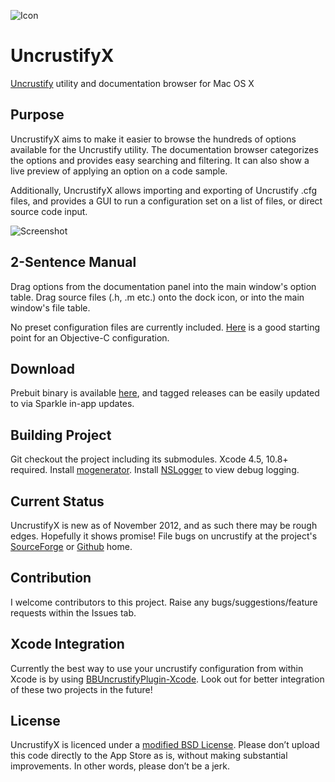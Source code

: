 
![Icon](https://raw.github.com/ryanmaxwell/UncrustifyX/screenshots/icon_128x128.png "Icon")
# UncrustifyX
[Uncrustify](http://uncrustify.sourceforge.net) utility and documentation browser for Mac OS X

## Purpose
UncrustifyX aims to make it easier to browse the hundreds of options available for the Uncrustify utility. 
The documentation browser categorizes the options and provides easy searching and filtering. It can also show a live preview of applying an option on a code sample. 

Additionally, UncrustifyX allows importing and exporting of Uncrustify .cfg files, and provides a GUI to run a configuration set on a list of files, or direct source code input.

![Screenshot](https://raw.github.com/ryanmaxwell/UncrustifyX/screenshots/Desktop.jpg "Screenshot")

## 2-Sentence Manual
Drag options from the documentation panel into the main window's option table. 
Drag source files (.h, .m etc.) onto the dock icon, or into the main window's file table. 

No preset configuration files are currently included. [Here](https://gist.github.com/4242629) is a good starting point for an Objective-C configuration.

## Download
Prebuit binary is available [here](http://www.cactuslab.com/uncrustifyx/UncrustifyX-0.3.zip), and tagged releases can be easily updated to via Sparkle in-app updates.

## Building Project
Git checkout the project including its submodules. Xcode 4.5, 10.8+ required. Install [mogenerator](http://rentzsch.github.com/mogenerator/). Install [NSLogger](https://github.com/fpillet/NSLogger) to view debug logging.

## Current Status
UncrustifyX is new as of November 2012, and as such there may be rough edges. Hopefully it shows promise!
File bugs on uncrustify at the project's [SourceForge](http://sourceforge.net/projects/uncrustify/) or [Github](https://github.com/bengardner/uncrustify) home.

## Contribution
I welcome contributors to this project. Raise any bugs/suggestions/feature requests within the Issues tab.

## Xcode Integration
Currently the best way to use your uncrustify configuration from within Xcode is by using [BBUncrustifyPlugin-Xcode](https://github.com/benoitsan/BBUncrustifyPlugin-Xcode). Look out for better integration of these two projects in the future!

## License
UncrustifyX is licenced under a [modified BSD License](https://github.com/ryanmaxwell/UncrustifyX/blob/master/LICENSE). 
Please don’t upload this code directly to the App Store as is, without making substantial improvements. In other words, please don’t be a jerk.
